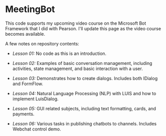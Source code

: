 # MeetingBot
This code supports my upcoming video course on the Microsoft Bot Framework that I did with Pearson. I'll update this page as the video course becomes available.

A few notes on repository contents:

* *Lesson 01:* No code as this is an introduction.

* *Lesson 02:* Examples of basic conversation management, including activities, state management, and basic interaction with a user.

* *Lesson 03:* Demonstrates how to create dialogs. Includes both IDialog<T> and FormFlow.

* *Lesson 04:* Natural Language Processing (NLP) with LUIS and how to implement LuisDialog.

* *Lesson 05:* GUI related subjects, including text formatting, cards, and payments.

* *Lesson 06:* Various tasks in publishing chatbots to channels. Includes Webchat control demo.
